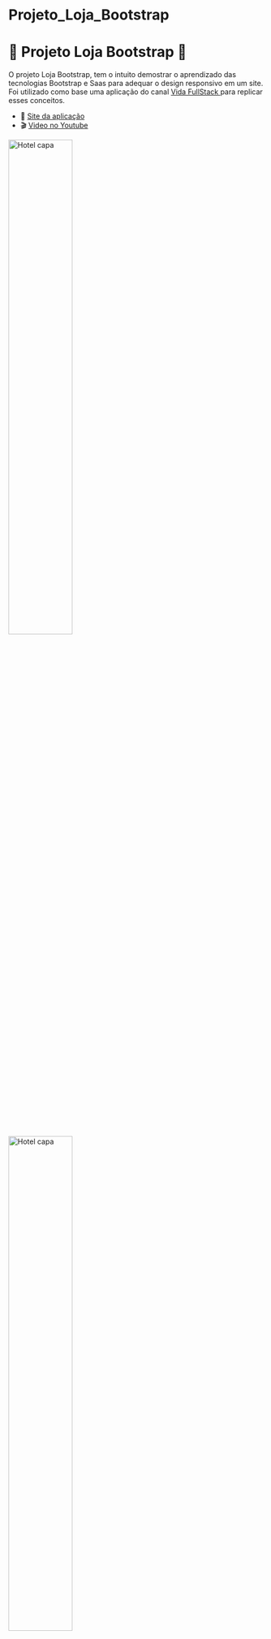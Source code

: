 # Projeto_Loja_Bootstrap

# :dress: Projeto Loja Bootstrap :handbag: 

<p>O projeto Loja Bootstrap, tem o intuito demostrar o aprendizado das tecnologias Bootstrap e Saas para adequar o design responsivo em um site. Foi utilizado como base uma aplicação do canal <a href="https://www.youtube.com/playlist?list=PLMy95_4XE08MT1Af0gtvH-vI8D95exF0y"> Vida FullStack </a> para replicar esses conceitos.</p>


* :rocket: [Site da aplicação](https://fabioflorencio.github.io/Projeto_Hotel/)
* :clapper: [Video no Youtube](https://www.youtube.com/watch?v=8QHxcOjpelY)

<a href="https://www.youtube.com/watch?v=8QHxcOjpelY"><img alt="Hotel capa" src="./Layout/Hotel_capa.png" width="50%"></a>



<img alt="Hotel capa" src="./Layout/esbocoLayout3.png" width="50%">

## Tecnologias :hammer_and_wrench: 

* [`Bootstrap v5.2.2`](#bootstrap)
* [`Sass`](#sass)

##  Layout:art:

- <a href="./Layout/Home.jpg">Header/Section</a>
- <a href="./Layout/Mais Produtos.jpg">Section 1</a>
- <a href="./Layout/Ver produto.jpg">Section 1</a>
- <a href="https://github.com/FabioFlorencio/Projeto_Hotel/blob/master/Layout/section2Layout.png">Section 2</a>
- <a href="https://github.com/FabioFlorencio/Projeto_Hotel/blob/master/Layout/section3Layout.png">Section 3</a>
- <a href="https://github.com/FabioFlorencio/Projeto_Hotel/blob/master/Layout/FooterLayout.png">Footer</a>

## Pré-requisitos:mag_right:

<p>Antes de começar, você vai precisar ter instalado em sua máquina as seguintes ferramentas:</p>
<p>:octocat: <a href="https://git-scm.com/downloads">Git</a> e um editor de código <a href="https://code.visualstudio.com/download">VS Code.</a></p>

### <a href="https://getbootstrap.com/">Bootstrap</a>
### <a href="https://sass-lang.com/install/">Sass</a>
### <a href="https://nodejs.org/en/">Node</a>




```bash
    #Execute esses comandos abaixo no terminal do seu computador.
    
    #Para saber a versão instalada do Node digite o comando abaixo:
    $ node --version
    
    # Depois de instalar o Node, execute o comando no terminal do seu computador para instalar o Sass.
    $ npm install -g sass
    
    # Clone este repositório
    $ git clone https://github.com/FabioFlorencio/Projeto_Loja_Bootstrap.git

    #Acesse a pasta do projeto no terminal/cmd    

```
